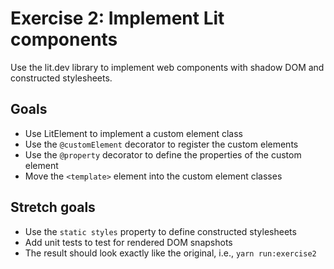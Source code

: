 # Exercise 2: Implement Lit components

Use the lit.dev library to implement web components with shadow DOM and constructed stylesheets.

## Goals

- Use LitElement to implement a custom element class
- Use the `@customElement` decorator to register the custom elements
- Use the `@property` decorator to define the properties of the custom element
- Move the `<template>` element into the custom element classes

## Stretch goals

- Use the `static styles` property to define constructed stylesheets
- Add unit tests to test for rendered DOM snapshots
- The result should look exactly like the original, i.e., `yarn run:exercise2`
